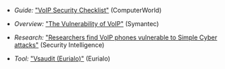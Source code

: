   * *Guide:* ["VoIP Security Checklist"](https://www.computerworld.com/article/2567181/networking/the-voip-security-checklist.html) (ComputerWorld)

  * *Overview:* ["The Vulnerability of VoIP"](https://us.norton.com/voip-security-a-primer/article) (Symantec)

  * *Research:* ["Researchers find VoIP phones vulnerable to Simple Cyber attacks"](https://securityintelligence.com/news/researchers-find-voip-phones-vulnerable-to-simple-cyberattacks) (Security Intelligence)

  * *Tool:* ["Vsaudit (Eurialo)"](https://github.com/eurialo/vsaudit) (Eurialo)

 

